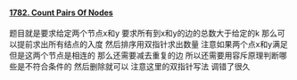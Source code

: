 #### [1782. Count Pairs Of Nodes](https://leetcode.cn/problems/count-pairs-of-nodes/)
题目就是要求给定两个节点x和y 要求所有到x和y的边的总数大于给定的k 那么可以提前求出所有结点的入度 然后排序用双指针求出数量 注意如果两个点x和y满足 但是这两个节点是相连的 那么还需要减去重复的边 所以还需要用容斥原理判断哪些是不符合条件的 然后删除就可以 
注意这里的双指针写法 调错了很久
<!--stackedit_data:
eyJoaXN0b3J5IjpbLTEyODE5MTk4NTRdfQ==
-->
